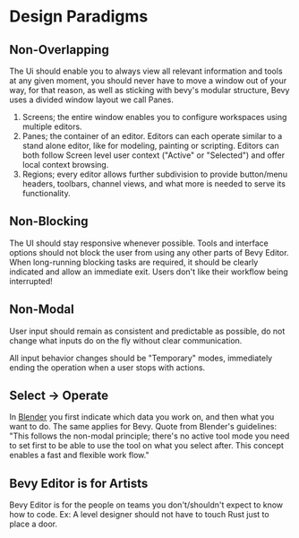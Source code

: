 # Design Paradigms

## Non-Overlapping

The Ui should enable you to always view all relevant information and tools at any given moment, you should never have to move a window out of your way, for that reason, as well as sticking with bevy's modular structure, Bevy uses a divided window layout we call Panes.

1. Screens; the entire window enables you to configure workspaces using multiple editors.
2. Panes; the container of an editor. Editors can each operate similar to a stand alone editor, like for modeling, painting or scripting. Editors can both follow Screen level user context ("Active" or "Selected") and offer local context browsing.
3. Regions; every editor allows further subdivision to provide button/menu headers, toolbars, channel views, and what more is needed to serve its functionality.

## Non-Blocking

The UI should stay responsive whenever possible. Tools and interface options should not block the user from using any other parts of Bevy Editor. When long-running blocking tasks are required, it should be clearly indicated and allow an immediate exit. Users don't like their workflow being interrupted!

## Non-Modal

User input should remain as consistent and predictable as possible, do not change what inputs do on the fly without clear communication.

All input behavior changes should be "Temporary" modes, immediately ending the operation when a user stops with actions.

## Select -> Operate

In [Blender](https://developer.blender.org/docs/features/interface/human_interface_guidelines/paradigms/#select-operate) you first indicate which data you work on, and then what you want to do. The same applies for Bevy. Quote from Blender's guidelines: "This follows the non-modal principle; there's no active tool mode you need to set first to be able to use the tool on what you select after. This concept enables a fast and flexible work flow."

## Bevy Editor is for Artists

Bevy Editor is for the people on teams you don't/shouldn't expect to know how to code.
Ex: A level designer should not have to touch Rust just to place a door.
